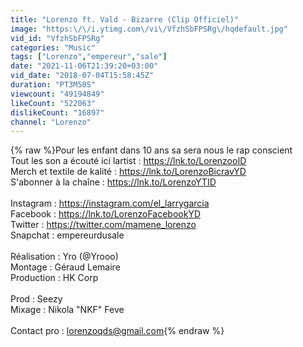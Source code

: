 ```yaml
---
title: "Lorenzo ft. Vald - Bizarre (Clip Officiel)"
image: "https:\/\/i.ytimg.com\/vi\/VfzhSbFPSRg\/hqdefault.jpg"
vid_id: "VfzhSbFPSRg"
categories: "Music"
tags: ["Lorenzo","empereur","sale"]
date: "2021-11-06T21:39:20+03:00"
vid_date: "2018-07-04T15:58:45Z"
duration: "PT3M50S"
viewcount: "49194849"
likeCount: "522063"
dislikeCount: "16897"
channel: "Lorenzo"
---
```

{% raw %}Pour les enfant dans 10 ans sa sera nous le rap conscient<br />Tout les son a écouté ici lartist : <a rel="nofollow" target="blank" href="https://lnk.to/LorenzooID">https://lnk.to/LorenzooID</a><br />Merch et textile de kalité : <a rel="nofollow" target="blank" href="https://lnk.to/LorenzoBicravYD">https://lnk.to/LorenzoBicravYD</a> <br />S'abonner à la chaîne : <a rel="nofollow" target="blank" href="https://lnk.to/LorenzoYTID">https://lnk.to/LorenzoYTID</a><br /><br />Instagram : <a rel="nofollow" target="blank" href="https://instagram.com/el_larrygarcia">https://instagram.com/el_larrygarcia</a><br />Facebook : <a rel="nofollow" target="blank" href="https://lnk.to/LorenzoFacebookYD">https://lnk.to/LorenzoFacebookYD</a><br />Twitter : <a rel="nofollow" target="blank" href="https://twitter.com/mamene_lorenzo">https://twitter.com/mamene_lorenzo</a><br />Snapchat : empereurdusale <br /><br />Réalisation : Yro (@Yrooo)<br />Montage : Géraud Lemaire<br />Production : HK Corp<br /><br />Prod : Seezy<br />Mixage : Nikola &quot;NKF&quot; Feve<br /><br />Contact pro : lorenzoqds@gmail.com{% endraw %}
